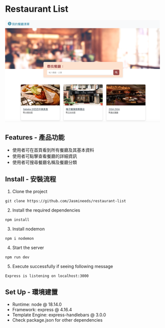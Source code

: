 # Restaurant List
![image](/public/images/cover.png)

## Features - 產品功能

- 使用者可在首頁看到所有餐廳及其基本資料
- 使用者可點擊查看餐廳的詳細資訊
- 使用者可搜尋餐廳名稱及餐廳分類

## Install - 安裝流程

1. Clone the project

```
git clone https://github.com/Jasmineeds/restaurant-list
```

2. Install the required dependencies

```
npm install
```

3. Install nodemon

```
npm i nodemon
```

4. Start the server

```
npm run dev
```

5. Execute successfully if seeing following message

```
Express is listening on localhost:3000
```

## Set Up - 環境建置

- Runtime: node @ 18.14.0
- Framework: express @ 4.16.4
- Template Engine: express-handlebars @ 3.0.0
- Check package.json for other dependencies

